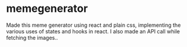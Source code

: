 # memegenerator
Made this meme generator using react and plain css, implementing the various uses of states and hooks in react. I also made an API call while fetching the images..



